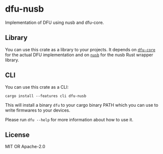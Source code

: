 dfu-nusb
==========

Implementation of DFU using nusb and dfu-core.

Library
-------

You can use this crate as a library to your projects. It depends on
[`dfu-core`](https://github.com/dfu-rs/dfu-core)
for the actual DFU implementation and on
[`nusb`](https://github.com/kevinmehall/nusb)
for the nusb Rust wrapper library.

CLI
---

You can use this crate as a CLI:

```
cargo install --features cli dfu-nusb
```

This will install a binary `dfu` to your cargo binary PATH which you can use to
write firmwares to your devices.

Please run `dfu --help` for more information about how to use it.

License
-------

MIT OR Apache-2.0
